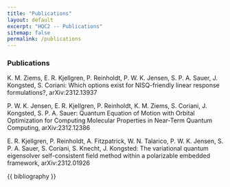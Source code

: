```yaml
---
title: "Publications"
layout: default
excerpt: "HQC2 -- Publications"
sitemap: false
permalink: /publications
---
```


### Publications

K. M. Ziems, E. R. Kjellgren, P. Reinholdt, P. W. K. Jensen, S. P. A. Sauer, J. Kongsted, S. Coriani:
Which options exist for NISQ-friendly linear response formulations?,
arXiv:2312.13937

P. W. K. Jensen, E. R. Kjellgren, P. Reinholdt, K. M. Ziems, S. Coriani, J. Kongsted, S. P. A. Sauer:
Quantum Equation of Motion with Orbital Optimization for Computing Molecular Properties in Near-Term Quantum Computing,
arXiv:2312.12386

E. R. Kjellgren, P. Reinholdt, A. Fitzpatrick, W. N. Talarico, P. W. K. Jensen, S. P. A. Sauer, S. Coriani, S. Knecht, J. Kongsted:
The variational quantum eigensolver self-consistent field method within a polarizable embedded framework,
arXiv:2312.01926

{{ bibliography }}
